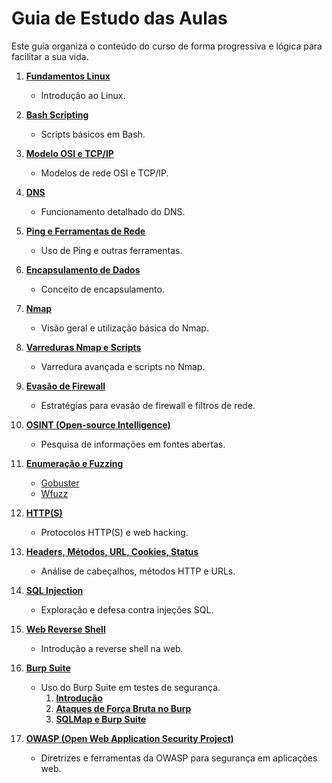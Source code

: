 # Guia de Estudo das Aulas

Este guia organiza o conteúdo do curso de forma progressiva e lógica para facilitar a sua vida.

1. [**Fundamentos Linux**](aulas/linux/fundamentos/)
   - Introdução ao Linux.

2. [**Bash Scripting**](aulas/linux/bash/bash-scripting.md)
   - Scripts básicos em Bash.

3. [**Modelo OSI e TCP/IP**](aulas/network/)
   - Modelos de rede OSI e TCP/IP.

4. [**DNS**](aulas/network/ferramentas/DNS.md)
   - Funcionamento detalhado do DNS.

5. [**Ping e Ferramentas de Rede**](aulas/network/ferramentas/)
   - Uso de Ping e outras ferramentas.

6. [**Encapsulamento de Dados**](aulas/network/encapsulamento.md)
   - Conceito de encapsulamento.

7. [**Nmap**](aulas/network/ferramentas/nmap/nmap.md)
   - Visão geral e utilização básica do Nmap.

8. [**Varreduras Nmap e Scripts**](aulas/network/ferramentas/nmap/)
   - Varredura avançada e scripts no Nmap.

9. [**Evasão de Firewall**](aulas/network/ferramentas/nmap/firewall-evasion.md)
   - Estratégias para evasão de firewall e filtros de rede.

10. [**OSINT (Open-source Intelligence)**](aulas/OSINT/pesquisa/)
    - Pesquisa de informações em fontes abertas.

11. [**Enumeração e Fuzzing**](aulas/network/ferramentas)
    - [Gobuster](aulas/network/ferramentas/gobuster.md)
    - [Wfuzz](aulas/hacking/web-hacking/wfuzz.md)

12. [**HTTP(S)**](aulas/hacking/web-hacking/http(s).md)
    - Protocolos HTTP(S) e web hacking.

13. [**Headers, Métodos, URL, Cookies, Status**](aulas/hacking/web-hacking/)
    - Análise de cabeçalhos, métodos HTTP e URLs.

14. [**SQL Injection**](aulas/hacking/web-hacking/sqlInjection.md)
    - Exploração e defesa contra injeções SQL.

15. [**Web Reverse Shell**](aulas/hacking/web-hacking/web-rev-shell.md)
    - Introdução a reverse shell na web.

16. [**Burp Suite**](aulas/hacking/burp-suite)
    - Uso do Burp Suite em testes de segurança.
      1. [**Introdução**](aulas/hacking/burp-suite/burp-suite.md)
      2. [**Ataques de Força Bruta no Burp**](aulas/hacking/burp-suite/brute.md)
      3. [**SQLMap e Burp Suite**](aulas/hacking/burp-suite/burp&SQLi.md)

17. [**OWASP (Open Web Application Security Project)**](aulas/hacking/web-hacking/OWASP/)
    - Diretrizes e ferramentas da OWASP para segurança em aplicações web.
